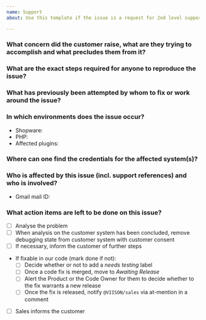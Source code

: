 ```yaml
---
name: Support
about: Use this template if the issue is a request for 2nd level support.

---
```


<!--
    TEMPLATE TODO:
    * Follow <https://www.notion.so/pickware/Fehlerbeschreibungen-von-Kunden-aufnehmen-56e16414ddbb49169cde4acc3a7edad4>.
    * Follow <https://www.notion.so/pickware/GitHub-Issues-schreiben-bfee9c5ad43c43818693796fa1508f53>.
    * Add the `support` label, see <https://www.notion.so/pickware/Bugs-Kategorisierung-Einordnung-auf-Boards-2e09ab0e766049998b558c1bc2462d6b>.
    * DO NOT add the `inform customer` label.
    * Add the issue to the _Backlog_ project WITHOUT TRIAGING IT.
    * Add the issue to the _Sprint Board_ project.
    * Reference customers and stakeholders (preferably via Gmail mail ID).
-->

### What concern did the customer raise, what are they trying to accomplish and what precludes them from it?

### What are the exact steps required for anyone to reproduce the issue?
<!-- TODO: Add a numbered list of steps on how to get a system to trigger the bug -->

### What has previously been attempted by whom to fix or work around the issue?

### In which environments does the issue occur?

* Shopware:
* PHP:
* Affected plugins:

### Where can one find the credentials for the affected system(s)?
<!-- TODO: Request a backend user with full admin access and full FTP access and test both before opening this issue -->

### Who is affected by this issue (incl. support references) and who is involved?
<!-- TODO: If any, reference customers (via Gmail mail ID), and @-mention everyone who should be involved in this issue -->

* Gmail mail ID:

### What action items are left to be done on this issue?
<!-- TODO: Refine the checklist if there are any specific actions with regard to this issue -->

* [ ] Analyse the problem
* [ ] When analysis on the customer system has been concluded, remove debugging state from customer system with customer consent
* [ ] If necessary, inform the customer of further steps
* If fixable in our code (mark done if not):
    * [ ] Decide whether or not to add a _needs testing_ label
    * [ ] Once a code fix is merged, move to _Awaiting Release_
    * [ ] Alert the Product or the Code Owner for them to decide whether to the fix warrants a new release
    * [ ] Once the fix is released, notify `@VIISON/sales` via at-mention in a comment
* [ ] Sales informs the customer
